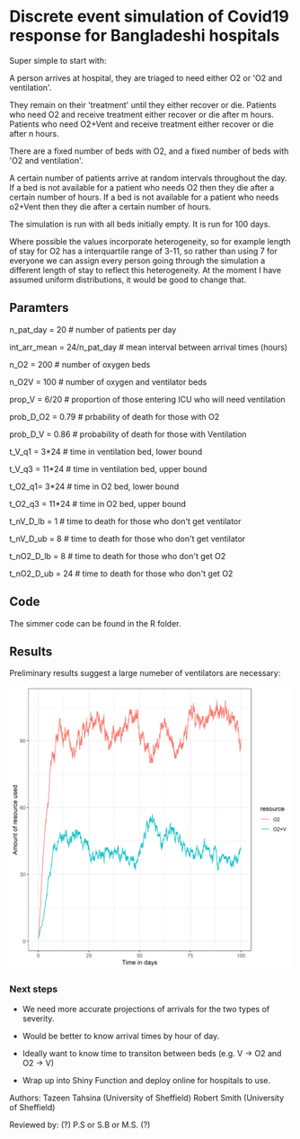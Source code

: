 # Discrete event simulation of Covid19 response for Bangladeshi hospitals

Super simple to start with:

A person arrives at hospital, they are triaged to need either O2 or 'O2 and ventilation'.
 
They remain on their 'treatment' until they either recover or die. Patients who need O2 and receive treatment either recover  or die after m hours. Patients who need O2+Vent and receive treatment either recover or die after n hours. 
 
There are a fixed number of beds with O2, and a fixed number of beds with 'O2 and ventilation'. 
 
A certain number of patients arrive at random intervals throughout the day. If a bed is not available for a patient who needs O2 then they die after a certain number of hours. If a bed is not available for a patient who needs o2+Vent then they die after a certain number of hours.
 
The simulation is run with all beds initially empty. It is run for 100 days.
 
Where possible the values incorporate heterogeneity, so for example length of stay for O2 has a interquartile range of 3-11, so rather than using 7 for everyone we can assign every person going through the simulation a different length of stay to reflect this heterogeneity. At the moment I have assumed uniform distributions, it would be good to change that.


## Paramters
n_pat_day = 20   # number of patients per day

int_arr_mean = 24/n_pat_day # mean interval between arrival times (hours)

n_O2 = 200       # number of oxygen beds

n_O2V = 100       # number of oxygen and ventilator beds

prop_V = 6/20   # proportion of those entering ICU who will need ventilation

prob_D_O2 = 0.79 # prbability of death for those with O2

prob_D_V = 0.86  # probability of death for those with Ventilation

t_V_q1 = 3*24   # time in ventilation bed, lower bound

t_V_q3 = 11*24  # time in ventilation bed, upper bound

t_O2_q1= 3*24   # time in O2 bed, lower bound

t_O2_q3 = 11*24 # time in O2 bed, upper bound

t_nV_D_lb  = 1      # time to death for those who don't get ventilator

t_nV_D_ub  = 8      # time to death for those who don't get ventilator

t_nO2_D_lb = 8      # time to death for those who don't get O2

t_nO2_D_ub = 24      # time to death for those who don't get O2


## Code

The simmer code can be found in the R folder.

## Results

Preliminary results suggest a large numeber of ventilators are necessary:

![PLOT 1](https://github.com/RobertASmith/covid_bangladesh/blob/master/outputs/resource_use.png)


### Next steps
  
  - We need more accurate projections of arrivals for the two types of severity.
  
  - Would be better to know arrival times by hour of day.
  
  - Ideally want to know time to transiton between beds (e.g. V -> O2 and O2 -> V)
  
  - Wrap up into Shiny Function and deploy online for hospitals to use.
 
 
Authors:
Tazeen Tahsina (University of Sheffield)
Robert Smith (University of Sheffield)

Reviewed by:
(?) P.S or S.B or M.S. (?)

